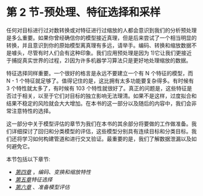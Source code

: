 

# 第 2 节-预处理、特征选择和采样

任何对目标进行过对数转换或对特征进行过缩放的人都会意识到我们的分析预处理是多么重要。如果你曾经确信你的模型接近真理，但是后来尝试了一个相当明显的转换，并且意识到你的原始模型离真理有多远，请举手。编码、转换和缩放数据不是噱头，尽管有时人们会有这种印象。我们应用预处理是因为 1)它让我们更接近于捕捉真实世界的过程，2)因为许多机器学习算法只是更好地处理缩放的数据。

特征选择同样重要。一个很好的格言是永远不要建立一个有 N 个特征的模型，而 N - 1 个特征就足够了。值得记住的是，这比拥有太多功能要复杂得多。有时候有 3 个特性就太多了，有时候有 103 个特性就很好了。真正的问题是，这些特征是否过于相关，以至于它们对目标的独立影响无法理清。如果不是这样，过度拟合和结果不稳定的风险就会大大增加。在本书的这一部分以及随后的内容中，我们会非常注意特性的选择。

这一部分中关于模型评估的章节为我们在本书的其余部分将要做的工作做准备。我们详细探讨了回归和分类模型的评估，这些模型分别具有连续目标和分类目标。我们还将学习如何构建管道和进行交叉验证。最重要的是，我们了解数据泄漏以及如何避免它。

本节包括以下章节:

*   [*第四章*](B17978_04_ePub.xhtml#_idTextAnchor043) ，*编码、变换和缩放特性*
*   [*第五章*](B17978_05_ePub.xhtml#_idTextAnchor058)*特征选择*
*   [*第六章*](B17978_06_ePub.xhtml#_idTextAnchor078) 、*准备模型评估*